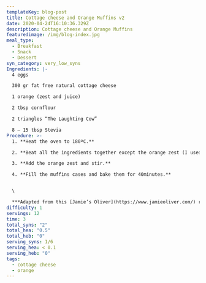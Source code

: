 ```yaml
---
templateKey: blog-post
title: Cottage cheese and Orange Muffins v2
date: 2020-04-24T16:10:36.329Z
description: Cottage cheese and Orange Muffins
featuredimage: /img/blog-index.jpg
meal_type:
  - Breakfast
  - Snack
  - Dessert
syn_category: very_low_syns
Ingredients: |-
  4 eggs

  300 gr fat free natural cottage cheese

  1 orange (zest and juice)

  2 tbsp cornflour

  2 triangles “The Laughting Cow”

  8 — 15 tbsp Stevia
Procedure: >-
  1. **Heat the oven to 180ºC.**

  2. **Beat all the ingredients together except the orange zest (I used a liquidifier). I recommend to use the 8tbsp of stevia first and then adjust it to your own preference.**

  3. **Add the orange zest and stir.**

  4. **Fill the muffins cases and bake them for 40minutes.**


  \

  ***Adapted from this [Jamie’s Oliver](https://www.jamieoliver.com/) recipe.***
difficulty: 1
servings: 12
time: 3
total_syns: "2"
total_hea: "0.5"
total_heb: "0"
serving_syns: 1/6
serving_hea: < 0.1
serving_heb: "0"
tags:
  - cottage cheese
  - orange
---
```


